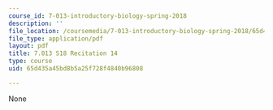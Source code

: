 ```yaml
---
course_id: 7-013-introductory-biology-spring-2018
description: ''
file_location: /coursemedia/7-013-introductory-biology-spring-2018/65d435a45bd8b5a25f728f4840b96808_MIT7_013s18R14Q.pdf
file_type: application/pdf
layout: pdf
title: 7.013 S18 Recitation 14
type: course
uid: 65d435a45bd8b5a25f728f4840b96808

---
```

None